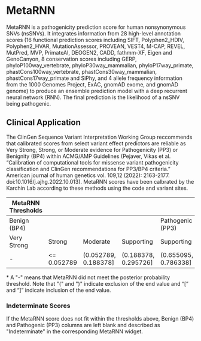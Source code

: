 # MetaRNN

MetaRNN is a pathogenicity prediction score for human nonsynonymous SNVs (nsSNVs). It integrates information from 28 high-level annotation scores (16 functional prediction scores including SIFT, Polyphen2_HDIV, Polyphen2_HVAR, MutationAssessor, PROVEAN, VEST4, M-CAP, REVEL, MutPred, MVP, PrimateAI, DEOGEN2, CADD, fathmm-XF, Eigen and GenoCanyon, 8 conservation scores including GERP, phyloP100way_vertebrate, phyloP30way_mammalian, phyloP17way_primate, phastCons100way_vertebrate, phastCons30way_mammalian, phastCons17way_primate and SiPhy, and 4 allele frequency information from the 1000 Genomes Project, ExAC, gnomAD exome, and gnomAD genome) to produce an ensemble prediction model with a deep recurrent neural network (RNN). The final prediction is the likelihood of a nsSNV being pathogenic. 

## Clinical Application

 The ClinGen Sequence Variant Interpretation Working Group reccommends that calibrated scores from select variant effect predictors are reliable as Very Strong, Strong, or Moderate evidence for Pathogenicity (PP3) or Benignity (BP4) within ACMG/AMP Guidelines (Pejaver, Vikas et al. “Calibration of computational tools for missense variant pathogenicity classification and ClinGen recommendations for PP3/BP4 criteria.” American journal of human genetics vol. 109,12 (2022): 2163-2177. doi:10.1016/j.ajhg.2022.10.013). MetaRNN scores have been calbrated by the Karchin Lab according to these methods using the code and variant sites.

 | MetaRNN Thresholds |             |                      |                      |                      |                      |            |             |
 |--------------------|-------------|----------------------|----------------------|----------------------|----------------------|------------|-------------|
 | Benign (BP4)       |             |                      |                      | Pathogenic (PP3)     |                      |            |             |
 | Very Strong        | Strong      | Moderate             | Supporting           | Supporting           | Moderate             | Strong     | Very Strong |
 | -                  | <= 0.052789 | (0.052789, 0.188378] | (0.188378, 0.295726] | (0.655095, 0.786338] | (0.786338, 0.934075] | > 0.934075 | -           |


 \* A "-" means that MetaRNN did not meet the posterior probability threshold. Note that "(" and ")" indicate exclusion of the end value and “[” and “]” indicate inclusion of the end value.

 ### Indeterminate Scores

 If the MetaRNN score does not fit within the thresholds above, Benign (BP4) and Pathogenic (PP3) columns are left blank and described as "Indeterminate" in the corresponding MetaRNN widget.
